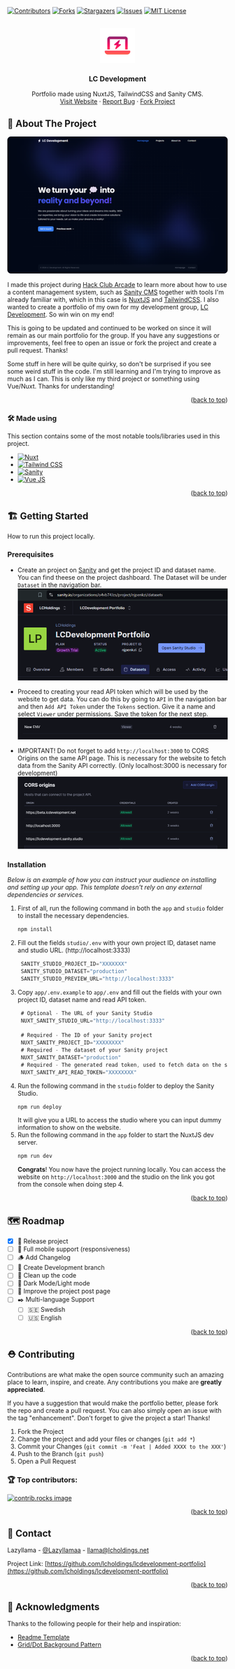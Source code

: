<a id="readme-top"></a>
[![Contributors][contributors-shield]][contributors-url]
[![Forks][forks-shield]][forks-url]
[![Stargazers][stars-shield]][stars-url]
[![Issues][issues-shield]][issues-url]
[![MIT License][license-shield]][license-url]



<!-- PROJECT LOGO -->
<br />
<div align="center">
  <a href="https://github.com/lcholdings/lcdevelopment-portfolio">
    <img src="screenshots/logo.png" alt="Logo" width="80" height="80">
  </a>

  <h3 align="center">LC Development</h3>

  <p align="center">
    Portfolio made using NuxtJS, TailwindCSS and Sanity CMS.
    <br />
    <a href="https://lcdevelopment.net">Visit Website</a>
    ·
    <a href="https://github.com/LCHoldings/LCDevelopment-Portfolio/issues/new?labels=bug&template=bug-report---.md">Report Bug</a>
    ·
    <a href="https://github.com/LCHoldings/LCDevelopment-Portfolio/fork">Fork Project</a>
  </p>
</div>


<!-- ABOUT THE PROJECT -->
## 📝 About The Project

[![LC Development Portfolio](screenshots/website.png)](https://lcdevelopment.net)

I made this project during [Hack Club Arcade](https://hackclub.com/arcade/) to learn more about how to use a content management system, such as [Sanity CMS](https://www.sanity.io/) together with tools I'm already familiar with, which in this case is [NuxtJS](https://nuxt.cpm/) and [TailwindCSS](https://tailwindcss.com/). I also wanted to create a portfolio of my own for my development group, [LC Development](https://lcdevelopment.net). So win win on my end!

This is going to be updated and continued to be worked on since it will remain as our main portfolio for the group. If you have any suggestions or improvements, feel free to open an issue or fork the project and create a pull request. Thanks!

Some stuff in here will be quite quirky, so don't be surprised if you see some weird stuff in the code. I'm still learning and I'm trying to improve as much as I can. This is only like my third project or something using Vue/Nuxt. Thanks for understanding!

<p align="right">(<a href="#readme-top">back to top</a>)</p>



### 🛠️ Made using

This section contains some of the most notable tools/libraries used in this project.

* [![Nuxt](https://img.shields.io/badge/nuxt.js-000000?style=for-the-badge&logo=nuxtdotjs&color=4b4b4b)](https://nuxt.com)
* [![Tailwind CSS](https://img.shields.io/badge/tailwind%20css-000000?style=for-the-badge&logo=tailwindcss&color=103f63)](https://tailwindcss.com)
* [![Sanity](https://img.shields.io/badge/sanity%20cms-000000?style=for-the-badge&logo=sanity&color=ffd6d2)]()
* [![Vue JS](https://camo.githubusercontent.com/7ee502068c9b87eb84df40ef974addabb7ad25ff9d53c19ee793555ecd7ea509/68747470733a2f2f696d672e736869656c64732e696f2f62616467652f5675652e6a732d3335343935453f7374796c653d666f722d7468652d6261646765266c6f676f3d767565646f746a73266c6f676f436f6c6f723d344643303844)](https://sanity.io)


<p align="right">(<a href="#readme-top">back to top</a>)</p>



<!-- GETTING STARTED -->
## 🏗️ Getting Started

How to run this project locally.

### Prerequisites

* Create an project on [Sanity](https://www.sanity.io/) and get the project ID and dataset name. You can find theese on the project dashboard. The Dataset will be under `Dataset` in the navigation bar.
    ![Dashboard Screenshot](screenshots/dashboard.png)

* Proceed to creating your read API token which will be used by the website to get data. You can do this by going to `API` in the navigation bar and then `Add API Token` under the `Tokens` section. Give it a name and select `Viewer` under permissions. Save the token for the next step.
    ![API Token Screenshot](screenshots/api-token.png)

* IMPORTANT! Do not forget to add `http://localhost:3000` to CORS Origins on the same API page. This is necessary for the website to fetch data from the Sanity API correctly. (Only localhost:3000 is necessary for development)
    ![CORS Origins](screenshots/cors.png)


### Installation

_Below is an example of how you can instruct your audience on installing and setting up your app. This template doesn't rely on any external dependencies or services._


1. First of all, run the following command in both the `app` and `studio` folder to install the necessary  dependencies.
    ```sh
    npm install
    ```
2. Fill out the fields `studio/.env` with your own project ID, dataset name and studio URL. (http://localhost:3333)
   ```cs
    SANITY_STUDIO_PROJECT_ID="XXXXXXX"
    SANITY_STUDIO_DATASET="production"
    SANITY_STUDIO_PREVIEW_URL="http://localhost:3333"
   ```
3. Copy `app/.env.example` to `app/.env` and fill out the fields with your own project ID, dataset name and read API token.
   ```cs
    # Optional - The URL of your Sanity Studio
    NUXT_SANITY_STUDIO_URL="http://localhost:3333"

    # Required - The ID of your Sanity project
    NUXT_SANITY_PROJECT_ID="XXXXXXXX"
    # Required - The dataset of your Sanity project
    NUXT_SANITY_DATASET="production"
    # Required - The generated read token, used to fetch data on the server.
    NUXT_SANITY_API_READ_TOKEN="XXXXXXXX"
    ```
4. Run the following command in the `studio` folder to deploy the Sanity Studio.
    ```sh
    npm run deploy
    ```
    It will give you a URL to access the studio where you can input dummy information to show on the website.
5. Run the following command in the `app` folder to start the NuxtJS dev server.
    ```sh
    npm run dev
    ```
    **Congrats**! You now have the project running locally. You can access the website on `http://localhost:3000` and the studio on the link you got from the console when doing step 4.

<p align="right">(<a href="#readme-top">back to top</a>)</p>


<!-- ROADMAP -->
## 🗺️ Roadmap

- [X] 🚢 Release project
- [ ] 📱 Full mobile support (responsiveness)
- [ ] 🪵 Add Changelog
- [ ] 🌿 Create Development branch
- [ ] 🧹 Clean up the code
- [ ] 🌙 Dark Mode/Light mode
- [ ] 📖 Improve the project post page
- [ ] ✒️ Multi-language Support
    - [ ] 🇸🇪 Swedish
    - [ ] 🇺🇸 English

<p align="right">(<a href="#readme-top">back to top</a>)</p>



<!-- CONTRIBUTING -->
## ⛑️ Contributing

Contributions are what make the open source community such an amazing place to learn, inspire, and create. Any contributions you make are **greatly appreciated**.

If you have a suggestion that would make the portfolio better, please fork the repo and create a pull request. You can also simply open an issue with the tag "enhancement".
Don't forget to give the project a star! Thanks!

1. Fork the Project
2. Change the project and add your files or changes (`git add *`)
3. Commit your Changes (`git commit -m 'Feat | Added XXXX to the XXX'`)
4. Push to the Branch (`git push`)
5. Open a Pull Request

### 🏆 Top contributors:

<a href="https://github.com/LCHoldings/LCDevelopment-Portfolio/graphs/contributors">
  <img src="https://contrib.rocks/image?repo=LCHoldings/LCDevelopment-Portfolio" alt="contrib.rocks image" />
</a>

<p align="right">(<a href="#readme-top">back to top</a>)</p>


<!-- CONTACT -->
## 💌 Contact

Lazyllama - [@Lazyllamaa](https://discord.com/users/754965470888722484) - llama@lcholdings.net

Project Link: [https://github.com/lcholdings/lcdevelopment-portfolio](https://github.com/lcholdings/lcdevelopment-portfolio)

<p align="right">(<a href="#readme-top">back to top</a>)</p>



<!-- ACKNOWLEDGMENTS -->
## 🌟 Acknowledgments

Thanks to the following people for their help and inspiration:

* [Readme Template](https://github.com/othneildrew/Best-README-Template)
* [Grid/Dot Background Pattern](https://ibelick.com/blog/create-grid-and-dot-backgrounds-with-css-tailwind-css)

<p align="right">(<a href="#readme-top">back to top</a>)</p>



<!-- MARKDOWN LINKS & IMAGES -->
<!-- https://www.markdownguide.org/basic-syntax/#reference-style-links -->
[contributors-shield]: https://img.shields.io/github/contributors/lcholdings/lcdevelopment-portfolio.svg?style=for-the-badge
[contributors-url]: https://github.com/lcholdings/lcdevelopment-portfolio/graphs/contributors
[forks-shield]: https://img.shields.io/github/forks/lcholdings/lcdevelopment-portfolio.svg?style=for-the-badge
[forks-url]: https://github.com/lcholdings/lcdevelopment-portfolio/network/members
[stars-shield]: https://img.shields.io/github/stars/lcholdings/lcdevelopment-portfolio.svg?style=for-the-badge
[stars-url]: https://github.com/lcholdings/lcdevelopment-portfolio/stargazers
[issues-shield]: https://img.shields.io/github/issues/lcholdings/lcdevelopment-portfolio.svg?style=for-the-badge
[issues-url]: https://github.com/lcholdings/lcdevelopment-portfolio/issues
[license-shield]: https://img.shields.io/github/license/lcholdings/lcdevelopment-portfolio.svg?style=for-the-badge
[license-url]: https://github.com/lcholdings/lcdevelopment-portfolio/blob/master/LICENSE.md